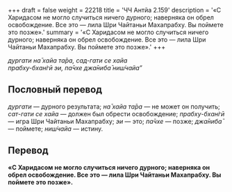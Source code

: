 +++
draft = false
weight = 22218
title = 'ЧЧ Антйа 2.159'
description = '«С Харидасом не могло случиться ничего дурного; наверняка он обрел освобождение. Все это — лила Шри Чайтаньи Махапрабху. Вы поймете это позже».'
summary = '«С Харидасом не могло случиться ничего дурного; наверняка он обрел освобождение. Все это — лила Шри Чайтаньи Махапрабху. Вы поймете это позже».'
+++

_дургати на̄ хайа та̄ра, сад-гати се хайа  
прабху-бхан̇гӣ эи, па̄чхе джа̄ниба̄ ниш́чайа”_

## Пословный перевод

_дургати_ — дурного результата; _на̄_ _хайа_ _та̄ра_ — не может он получить; _сат_\-_гати_ _се_ _хайа_ — должен был обрести освобождение; _прабху_\-_бхан̇гӣ_ — игра Шри Чайтаньи Махапрабху; _эи_ — это; _па̄чхе_ — позже; _джа̄ниба̄_ — поймете; _ниш́чайа_ — истину.

## Перевод

**«С Харидасом не могло случиться ничего дурного; наверняка он обрел освобождение. Все это — лила Шри Чайтаньи Махапрабху. Вы поймете это позже».**
